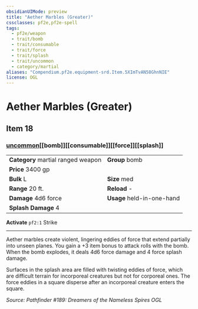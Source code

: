```yaml
---
obsidianUIMode: preview
title: "Aether Marbles (Greater)"
cssclasses: pf2e,pf2e-spell
tags:
  - pf2e/weapon
  - trait/bomb
  - trait/consumable
  - trait/force
  - trait/splash
  - trait/uncommon
  - category/martial
aliases: "Compendium.pf2e.equipment-srd.Item.5XImTvAN58GhnNIE"
license: OGL
---
```

# Aether Marbles (Greater)
## Item 18
### [uncommon](uncommon "Uncommon Rarity Trait")[[bomb]][[consumable]][[force]][[splash]]

|  |  |
| -- | -- |
| **Category** martial ranged weapon | **Group** bomb |
| **Price** 3400 gp |  |
| **Bulk** L | **Size** med |
|**Range** 20 ft.| **Reload** -|
| **Damage** 4d6 force  | **Usage** held-in-one-hand |
| **Splash Damage** 4 | |


**Activate** `pf2:1` Strike

* * *

Aether marbles create violent, lingering eddies of force that extend partially into unseen planes. You gain a +3 item bonus to attack rolls with the bomb. When the bomb explodes, it deals 4d6 force damage and 4 force splash damage.

Surfaces in the splash area are filled with twisting eddies of force, which are difficult terrain for incorporeal creatures but not for corporeal ones. The force eddies in a square disperse after an incorporeal creature enters the square.

*Source: Pathfinder #189: Dreamers of the Nameless Spires*
*OGL*